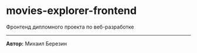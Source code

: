 # movies-explorer-frontend

Фронтенд дипломного проекта по веб-разработке

---

**Автор:**
Михаил Березин
